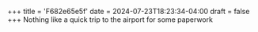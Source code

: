 +++
title = 'F682e65e5f'
date = 2024-07-23T18:23:34-04:00
draft = false
+++
Nothing like a quick trip to the airport for some paperwork 